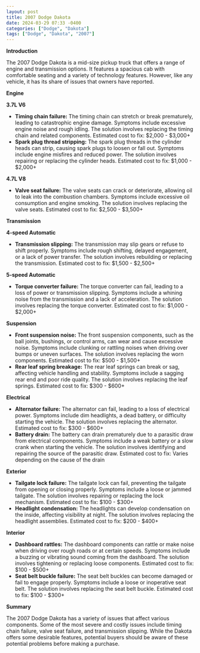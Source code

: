 ```yaml
---
layout: post
title: 2007 Dodge Dakota
date: 2024-03-29 07:33 -0400
categories: ["Dodge", "Dakota"]
tags: ["Dodge", "Dakota", "2007"]
---
```

**Introduction**

The 2007 Dodge Dakota is a mid-size pickup truck that offers a range of engine and transmission options. It features a spacious cab with comfortable seating and a variety of technology features. However, like any vehicle, it has its share of issues that owners have reported.

**Engine**

**3.7L V6**

* **Timing chain failure:** The timing chain can stretch or break prematurely, leading to catastrophic engine damage. Symptoms include excessive engine noise and rough idling. The solution involves replacing the timing chain and related components. Estimated cost to fix: $2,000 - $3,000+
* **Spark plug thread stripping:** The spark plug threads in the cylinder heads can strip, causing spark plugs to loosen or fall out. Symptoms include engine misfires and reduced power. The solution involves repairing or replacing the cylinder heads. Estimated cost to fix: $1,000 - $2,000+

**4.7L V8**

* **Valve seat failure:** The valve seats can crack or deteriorate, allowing oil to leak into the combustion chambers. Symptoms include excessive oil consumption and engine smoking. The solution involves replacing the valve seats. Estimated cost to fix: $2,500 - $3,500+

**Transmission**

**4-speed Automatic**

* **Transmission slipping:** The transmission may slip gears or refuse to shift properly. Symptoms include rough shifting, delayed engagement, or a lack of power transfer. The solution involves rebuilding or replacing the transmission. Estimated cost to fix: $1,500 - $2,500+

**5-speed Automatic**

* **Torque converter failure:** The torque converter can fail, leading to a loss of power or transmission slipping. Symptoms include a whining noise from the transmission and a lack of acceleration. The solution involves replacing the torque converter. Estimated cost to fix: $1,000 - $2,000+

**Suspension**

* **Front suspension noise:** The front suspension components, such as the ball joints, bushings, or control arms, can wear and cause excessive noise. Symptoms include clunking or rattling noises when driving over bumps or uneven surfaces. The solution involves replacing the worn components. Estimated cost to fix: $500 - $1,500+
* **Rear leaf spring breakage:** The rear leaf springs can break or sag, affecting vehicle handling and stability. Symptoms include a sagging rear end and poor ride quality. The solution involves replacing the leaf springs. Estimated cost to fix: $300 - $600+

**Electrical**

* **Alternator failure:** The alternator can fail, leading to a loss of electrical power. Symptoms include dim headlights, a dead battery, or difficulty starting the vehicle. The solution involves replacing the alternator. Estimated cost to fix: $300 - $600+
* **Battery drain:** The battery can drain prematurely due to a parasitic draw from electrical components. Symptoms include a weak battery or a slow crank when starting the vehicle. The solution involves identifying and repairing the source of the parasitic draw. Estimated cost to fix: Varies depending on the cause of the drain

**Exterior**

* **Tailgate lock failure:** The tailgate lock can fail, preventing the tailgate from opening or closing properly. Symptoms include a loose or jammed tailgate. The solution involves repairing or replacing the lock mechanism. Estimated cost to fix: $100 - $300+
* **Headlight condensation:** The headlights can develop condensation on the inside, affecting visibility at night. The solution involves replacing the headlight assemblies. Estimated cost to fix: $200 - $400+

**Interior**

* **Dashboard rattles:** The dashboard components can rattle or make noise when driving over rough roads or at certain speeds. Symptoms include a buzzing or vibrating sound coming from the dashboard. The solution involves tightening or replacing loose components. Estimated cost to fix: $100 - $500+
* **Seat belt buckle failure:** The seat belt buckles can become damaged or fail to engage properly. Symptoms include a loose or inoperative seat belt. The solution involves replacing the seat belt buckle. Estimated cost to fix: $100 - $300+

**Summary**

The 2007 Dodge Dakota has a variety of issues that affect various components. Some of the most severe and costly issues include timing chain failure, valve seat failure, and transmission slipping. While the Dakota offers some desirable features, potential buyers should be aware of these potential problems before making a purchase.
